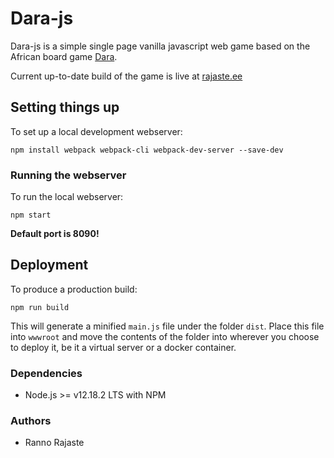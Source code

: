 # Dara-js

Dara-js is a simple single page vanilla javascript web game based on the African board game [Dara](https://en.wikipedia.org/wiki/Dara_(game)).

Current up-to-date build of the game is live at [rajaste.ee](https://rajaste.ee/)

## Setting things up

To set up a local development webserver:

```
npm install webpack webpack-cli webpack-dev-server --save-dev
```

### Running the webserver

To run the local webserver:


```
npm start
```
__Default port is 8090!__

## Deployment

To produce a production build:

```
npm run build
```

This will generate a minified ```main.js``` file under the folder ```dist```. Place this file into ```wwwroot``` and move the contents of the folder into wherever you choose to deploy it, be it a virtual server or a docker container.

### Dependencies

* Node.js >= v12.18.2 LTS with NPM

### Authors

* Ranno Rajaste